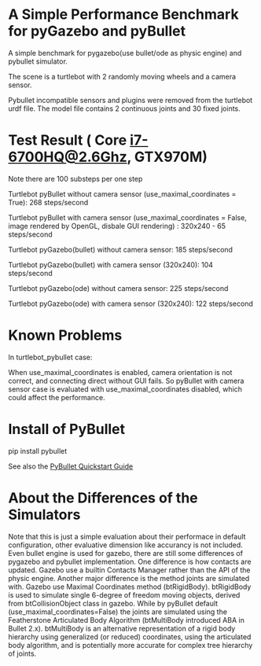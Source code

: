# A Simple Performance Benchmark for pyGazebo and pyBullet

A simple benchmark for pygazebo(use bullet/ode as physic engine) and pybullet simulator.

The scene is a turtlebot with 2 randomly moving wheels and a camera sensor. 

Pybullet incompatible sensors and plugins were removed from the turtlebot urdf file. The model file contains 2 continuous joints and 30 fixed joints.


# Test Result ( Core i7-6700HQ@2.6Ghz, GTX970M)
Note there are 100 substeps per one step

Turtlebot pyBullet without camera sensor (use_maximal_coordinates = True):
268 steps/second

Turtlebot pyBullet with camera sensor (use_maximal_coordinates = False, image rendered by OpenGL, disbale GUI rendering) :
320x240 - 65 steps/second

Turtlebot pyGazebo(bullet) without camera sensor:
185 steps/second

Turtlebot pyGazebo(bullet) with camera sensor (320x240):
104 steps/second

Turtlebot pyGazebo(ode) without camera sensor:
225 steps/second

Turtlebot pyGazebo(ode) with camera sensor (320x240):
122 steps/second


# Known Problems

In turtlebot_pybullet case:

When use_maximal_coordinates is enabled, camera orientation is not correct, and connecting direct without GUI fails. So pyBullet with camera sensor case is evaluated with use_maximal_coordinates disabled, which could affect the performance.


# Install of PyBullet

pip install pybullet

See also the [PyBullet Quickstart Guide](https://docs.google.com/document/d/10sXEhzFRSnvFcl3XxNGhnD4N2SedqwdAvK3dsihxVUA/edit#heading=h.2ye70wns7io3)

# About the Differences of the Simulators
Note that this is just a simple evaluation about their performace in default configuration, other evaluative dimension like accurancy is not included. Even bullet engine is used for gazebo, there are still some differences of pygazebo and pybullet implementation.
One difference is how contacts are updated. Gazebo use a builtin Contacts Manager rather than the API of the physic engine. Another major difference is the method joints are simulated with. Gazebo use Maximal Coordinates method (btRigidBody). btRigidBody is used to simulate single 6-degree of freedom moving objects, derived from btCollisionObject class in gazebo. While by pyBullet default (use_maximal_coordinates=False) the joints are simulated using the Featherstone Articulated Body Algorithm (btMultiBody introduced ABA in Bullet 2.x). btMultiBody is an alternative representation of a rigid body hierarchy using generalized (or reduced) coordinates, using the articulated body algorithm, and is potentially more accurate for complex tree hierarchy of joints.
